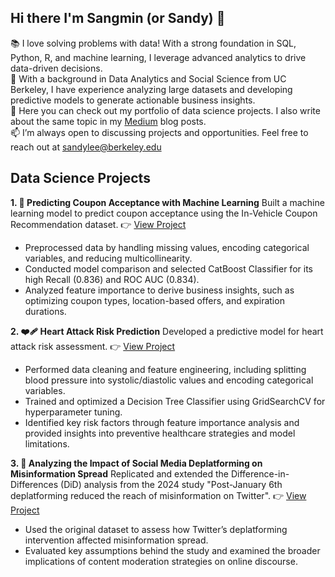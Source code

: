 ## Hi there I'm Sangmin (or Sandy) 👋 

📚 I love solving problems with data! With a strong foundation in SQL, Python, R, and machine learning, I leverage advanced analytics to drive data-driven decisions. <br>
🌱 With a background in Data Analytics and Social Science from UC Berkeley, I have experience analyzing large datasets and developing predictive models to generate actionable business insights.  <br>
🔗 Here you can check out my portfolio of data science projects. I also write about the same topic in my [Medium](https://medium.com/@sangmin.lee.ir) blog posts.  
📫 I’m always open to discussing projects and opportunities. Feel free to reach out at sandylee@berkeley.edu 

## Data Science Projects 

**1. 🚗 Predicting Coupon Acceptance with Machine Learning**
Built a machine learning model to predict coupon acceptance using the In-Vehicle Coupon Recommendation dataset.
  👉 [View Project](your-project-link-here)  
- Preprocessed data by handling missing values, encoding categorical variables, and reducing multicollinearity.
- Conducted model comparison and selected CatBoost Classifier for its high Recall (0.836) and ROC AUC (0.834).
- Analyzed feature importance to derive business insights, such as optimizing coupon types, location-based offers, and expiration durations.

**2. ❤️‍🩹 Heart Attack Risk Prediction**
Developed a predictive model for heart attack risk assessment.
  👉 [View Project](your-project-link-here)  
- Performed data cleaning and feature engineering, including splitting blood pressure into systolic/diastolic values and encoding categorical variables.
- Trained and optimized a Decision Tree Classifier using GridSearchCV for hyperparameter tuning.
- Identified key risk factors through feature importance analysis and provided insights into preventive healthcare strategies and model limitations.

**3. 📱 Analyzing the Impact of Social Media Deplatforming on Misinformation Spread**
Replicated and extended the Difference-in-Differences (DiD) analysis from the 2024 study "Post-January 6th deplatforming reduced the reach of misinformation on Twitter".
  👉 [View Project](your-project-link-here)  
-  Used the original dataset to assess how Twitter’s deplatforming intervention affected misinformation spread.
-  Evaluated key assumptions behind the study and examined the broader implications of content moderation strategies on online discourse.

